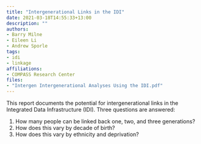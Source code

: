 ```yaml
---
title: "Intergenerational Links in the IDI"
date: 2021-03-18T14:55:33+13:00
description: ""
authors:
- Barry Milne
- Eileen Li
- Andrew Sporle
tags:
- idi
- linkage
affiliations:
- COMPASS Research Center
files:
- "Intergen Intergenerational Analyses Using the IDI.pdf"
---
```


This report documents the potential for intergenerational links in the Integrated Data Infrastructure (IDI). Three questions are answered:

1. How many people can be linked back one, two, and three generations?
2. How does this vary by decade of birth?
3. How does this vary by ethnicity and deprivation?
